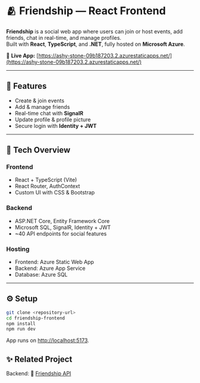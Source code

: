 # 🫂 Friendship — React Frontend

**Friendship** is a social web app where users can join or host events, add friends, chat in real-time, and manage profiles.  
Built with **React**, **TypeScript**, and **.NET**, fully hosted on **Microsoft Azure**.

🔗 **Live App:** [https://ashy-stone-09b187203.2.azurestaticapps.net/](https://ashy-stone-09b187203.2.azurestaticapps.net/)

---

## 🚀 Features

- Create & join events  
- Add & manage friends  
- Real-time chat with **SignalR**  
- Update profile & profile picture  
- Secure login with **Identity + JWT**

---

## 🧠 Tech Overview

### Frontend
- React + TypeScript (Vite)  
- React Router, AuthContext  
- Custom UI with CSS & Bootstrap  

### Backend
- ASP.NET Core, Entity Framework Core  
- Microsoft SQL, SignalR, Identity + JWT  
- ~40 API endpoints for social features  

### Hosting
- Frontend: Azure Static Web App  
- Backend: Azure App Service  
- Database: Azure SQL  

---

## ⚙️ Setup

```bash
git clone <repository-url>
cd friendship-frontend
npm install
npm run dev
```
App runs on [http://localhost:5173](http://localhost:5173).

## ✨ Related Project
Backend: 🔗 [Friendship API](https://friendship-c3cfdgejf5ateyc2.swedencentral-01.azurewebsites.net/)
